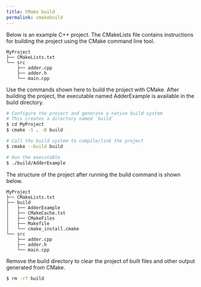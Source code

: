 ```yaml
---
title: CMake build
permalink: cmakebuild
---
```


Below is an example C++ project. The CMakeLists file contains instructions for building the project using the CMake command line tool.

```
MyProject
├── CMakeLists.txt
└── src
    ├── adder.cpp
    ├── adder.h
    └── main.cpp
```

Use the commands shown here to build the project with CMake. After building the project, the executable named AdderExample is available in the build directory.

```bash
# Configure the project and generate a native build system
# This creates a directory named `build`
$ cd MyProject
$ cmake -S . -B build

# Call the build system to compile/link the project
$ cmake --build build

# Run the executable
$ ./build/AdderExample
```

The structure of the project after running the build command is shown below.

```
MyProject
├── CMakeLists.txt
├── build
│   ├── AdderExample
│   ├── CMakeCache.txt
│   ├── CMakeFiles
│   ├── Makefile
│   └── cmake_install.cmake
└── src
    ├── adder.cpp
    ├── adder.h
    └── main.cpp
```

Remove the build directory to clear the project of built files and other output generated from CMake.

```bash
$ rm -rf build
```
